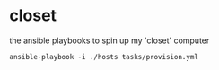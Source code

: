 # closet
the ansible playbooks to spin up my 'closet' computer


```
ansible-playbook -i ./hosts tasks/provision.yml
```